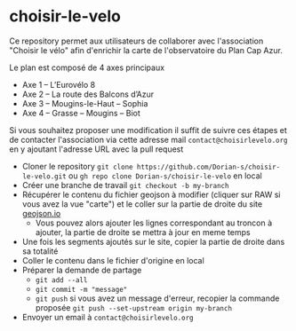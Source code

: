 # choisir-le-velo

Ce repository permet aux utilisateurs de collaborer avec l'association "Choisir le vélo" afin d'enrichir la carte de l'observatoire du Plan Cap Azur.

Le plan est composé de 4 axes principaux
* Axe 1 – L’Eurovélo 8
* Axe 2 – La route des Balcons d’Azur
* Axe 3 – Mougins-le-Haut – Sophia
* Axe 4 – Grasse – Mougins – Biot

Si vous souhaitez proposer une modification il suffit de suivre ces étapes et de contacter l'association via cette adresse mail `contact@choisirlevelo.org` en y ajoutant l'adresse URL avec la pull request

- Cloner le repository `git clone https://github.com/Dorian-s/choisir-le-velo.git` ou `gh repo clone Dorian-s/choisir-le-velo` en local
- Créer une branche de travail `git checkout -b my-branch`
- Récupérer le contenu du fichier geojson à modifier (cliquer sur RAW si vous avez la vue "carte") et le coller sur la partie de droite du site [geojson.io](https://geojson.io/#map=12/43.6168/7.0041)
  - Vous pouvez alors ajouter les lignes correspondant au troncon à ajouter, la partie de droite se mettra à jour en meme temps
- Une fois les segments ajoutés sur le site, copier la partie de droite dans sa totalité
- Coller le contenu dans le fichier d'origine en local
- Préparer la demande de partage
  - `git add --all`
  - `git commit -m "message"`
  - `git push` si vous avez un message d'erreur, recopier la commande proposée `git push --set-upstream origin my-branch` 
- Envoyer un email à `contact@choisirlevelo.org`

